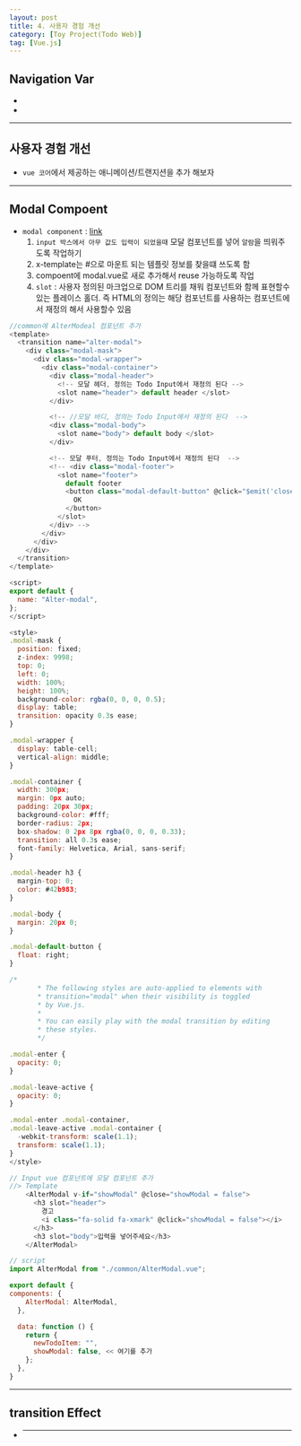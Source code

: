 ```yaml
---
layout: post
title: 4. 사용자 경험 개선
category: [Toy Project(Todo Web)]
tag: [Vue.js]
---
```


## Navigation Var

- **[](#)**
- **[](#)**

---

## 사용자 경험 개선

- `vue 코어`에서 제공하는 애니메이션/트랜지션을 추가 해보자

---

## Modal Compoent

- `modal component` : [link](https://v2.vuejs.org/v2/examples/modal)
  1. `input 박스에서 아무 값도 입력이 되었을때` 모달 컴포넌트를 넣어 `알람`을 띄워주도록 작업하기
  2. x-template는 #으로 마운트 되는 템플릿 정보를 찾을떄 쓰도록 함
  3. compoent에 modal.vue로 새로 추가해서 reuse 가능하도록 작업
  4. `slot` : 사용자 정의된 마크업으로 DOM 트리를 채워 컴포넌트와 함께 표현할수 있는 플레이스 홀더. 즉 HTML의 정의는 해당 컴포넌트를 사용하는 컴포넌트에서 재정의 해서 사용할수 있음

```javascript
//common에 AlterModeal 컴포넌트 추가
<template>
  <transition name="alter-modal">
    <div class="modal-mask">
      <div class="modal-wrapper">
        <div class="modal-container">
          <div class="modal-header">
            <!-- 모달 헤더, 정의는 Todo Input에서 재정의 된다 -->
            <slot name="header"> default header </slot>
          </div>

          <!-- //모달 바디, 정의는 Todo Input에서 재정의 된다  -->
          <div class="modal-body">
            <slot name="body"> default body </slot>
          </div>

          <!-- 모달 푸터, 정의는 Todo Input에서 재정의 된다  -->
          <!-- <div class="modal-footer">
            <slot name="footer">
              default footer
              <button class="modal-default-button" @click="$emit('close')">
                OK
              </button>
            </slot>
          </div> -->
        </div>
      </div>
    </div>
  </transition>
</template>

<script>
export default {
  name: "Alter-modal",
};
</script>

<style>
.modal-mask {
  position: fixed;
  z-index: 9998;
  top: 0;
  left: 0;
  width: 100%;
  height: 100%;
  background-color: rgba(0, 0, 0, 0.5);
  display: table;
  transition: opacity 0.3s ease;
}

.modal-wrapper {
  display: table-cell;
  vertical-align: middle;
}

.modal-container {
  width: 300px;
  margin: 0px auto;
  padding: 20px 30px;
  background-color: #fff;
  border-radius: 2px;
  box-shadow: 0 2px 8px rgba(0, 0, 0, 0.33);
  transition: all 0.3s ease;
  font-family: Helvetica, Arial, sans-serif;
}

.modal-header h3 {
  margin-top: 0;
  color: #42b983;
}

.modal-body {
  margin: 20px 0;
}

.modal-default-button {
  float: right;
}

/*
       * The following styles are auto-applied to elements with
       * transition="modal" when their visibility is toggled
       * by Vue.js.
       *
       * You can easily play with the modal transition by editing
       * these styles.
       */

.modal-enter {
  opacity: 0;
}

.modal-leave-active {
  opacity: 0;
}

.modal-enter .modal-container,
.modal-leave-active .modal-container {
  -webkit-transform: scale(1.1);
  transform: scale(1.1);
}
</style>

// Input vue 컴포넌트에 모달 컴포넌트 추가
//> Template
    <AlterModal v-if="showModal" @close="showModal = false">
      <h3 slot="header">
        경고
        <i class="fa-solid fa-xmark" @click="showModal = false"></i>
      </h3>
      <h3 slot="body">입력을 넣어주세요</h3>
    </AlterModal>

// script
import AlterModal from "./common/AlterModal.vue";

export default {
components: {
    AlterModal: AlterModal,
  },

  data: function () {
    return {
      newTodoItem: "",
      showModal: false, << 여기를 추가
    };
  },
}


```

---

## transition Effect

- ***
